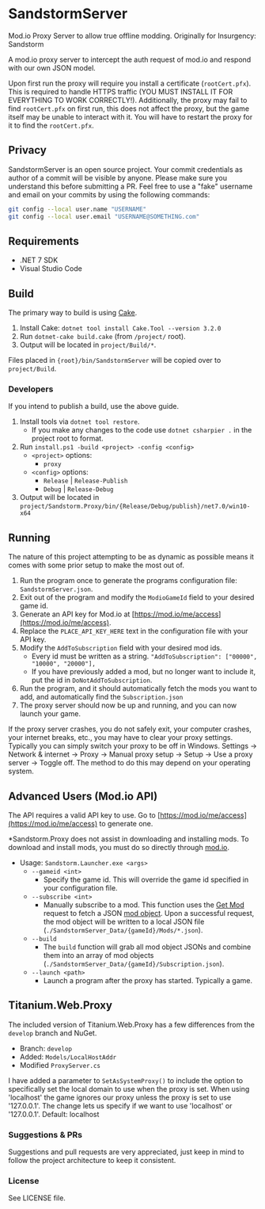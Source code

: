 # SandstormServer
Mod.io Proxy Server to allow true offline modding. Originally for Insurgency: Sandstorm

A mod.io proxy server to intercept the auth request of mod.io and respond with our own JSON model.

Upon first run the proxy will require you install a certificate (`rootCert.pfx`). This is required to handle HTTPS traffic (YOU MUST INSTALL IT FOR EVERYTHING TO WORK CORRECTLY!). Additionally, the proxy may fail to find `rootCert.pfx` on first run, this does not affect the proxy, but the game itself may be unable to interact with it. You will have to restart the proxy for it to find the `rootCert.pfx`.

## Privacy
SandstormServer is an open source project. Your commit credentials as author of a commit will be visible by anyone. Please make sure you understand this before submitting a PR.
Feel free to use a "fake" username and email on your commits by using the following commands:
```bash
git config --local user.name "USERNAME"
git config --local user.email "USERNAME@SOMETHING.com"
```

## Requirements
- .NET 7 SDK
- Visual Studio Code

## Build
The primary way to build is using [Cake](https://cakebuild.net/).

1. Install Cake: `dotnet tool install Cake.Tool --version 3.2.0`
2. Run `dotnet-cake build.cake` (from `/project/` root).
3. Output will be located in `project/Build/*`.

Files placed in `{root}/bin/SandstormServer` will be copied over to `project/Build`.

### Developers
If you intend to publish a build, use the above guide.

1. Install tools via `dotnet tool restore`.
    - If you make any changes to the code use `dotnet csharpier .` in the project root to format.
2. Run `install.ps1 -build <project> -config <config>`
    - `<project>` options:
        - `proxy`
    - `<config>` options:
        - `Release` | `Release-Publish`
        - `Debug` | `Release-Debug`
3. Output will be located in `project/Sandstorm.Proxy/bin/{Release/Debug/publish}/net7.0/win10-x64`

## Running
The nature of this project attempting to be as dynamic as possible means it comes with some prior setup to make the most out of.

1. Run the program once to generate the programs configuration file: `SandstormServer.json`.
2. Exit out of the program and modify the `ModioGameId` field to your desired game id.
3. Generate an API key for Mod.io at [https://mod.io/me/access](https://mod.io/me/access).
4. Replace the `PLACE_API_KEY_HERE` text in the configuration file with your API key.
5. Modify the `AddToSubscription` field with your desired mod ids.
    - Every id must be written as a string. `"AddToSubscription": ["00000", "10000", "20000"],`
    - If you have previously added a mod, but no longer want to include it, put the id in `DoNotAddToSubscription`.
6. Run the program, and it should automatically fetch the mods you want to add, and automatically find the `Subscription.json`
7. The proxy server should now be up and running, and you can now launch your game.

If the proxy server crashes, you do not safely exit, your computer crashes, your internet breaks, etc., you may have to clear your proxy settings. Typically you can simply switch your proxy to be off in Windows. Settings -> Network & internet -> Proxy -> Manual proxy setup -> Setup -> Use a proxy server -> Toggle off. The method to do this may depend on your operating system.

## Advanced Users (Mod.io API)
The API requires a valid API key to use. Go to [https://mod.io/me/access](https://mod.io/me/access) to generate one.

*Sandstorm.Proxy does not assist in downloading and installing mods. To download and install mods, you must do so directly through [mod.io](https://mod.io/g).

- Usage: `Sandstorm.Launcher.exe <args>`
    - `--gameid <int>`
        - Specify the game id. This will override the game id specified in your configuration file.
    - `--subscribe <int>`
        - Manually subscribe to a mod. This function uses the [Get Mod](https://docs.mod.io/#get-mod) request to fetch a JSON [mod object](https://docs.mod.io/#mod-object). Upon a successful request, the mod object will be written to a local JSON file (`./SandstormServer_Data/{gameId}/Mods/*.json`).
    - `--build`
        - The `build` function will grab all mod object JSONs and combine them into an array of mod objects (`./SandstormServer_Data/{gameId}/Subscription.json`).
    - `--launch <path>`
        - Launch a program after the proxy has started. Typically a game.

## Titanium.Web.Proxy
The included version of Titanium.Web.Proxy has a few differences from the `develop` branch and NuGet.
- Branch: `develop`
- Added: `Models/LocalHostAddr`
- Modified `ProxyServer.cs`

I have added a parameter to `SetAsSystemProxy()` to include the option to specifically set the local domain to use when the proxy is set. When using 'localhost' the game ignores our proxy unless the proxy is set to use '127.0.0.1'. The change lets us specify if we want to use 'localhost' or '127.0.0.1'. Default: localhost

### Suggestions & PRs
Suggestions and pull requests are very appreciated, just keep in mind to follow the project architecture to keep it consistent.

### License
See LICENSE file.
